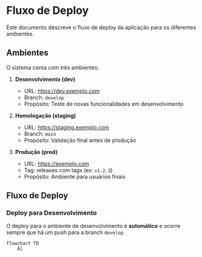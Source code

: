 # Fluxo de Deploy

Este documento descreve o fluxo de deploy da aplicação para os diferentes ambientes.

## Ambientes

O sistema conta com três ambientes:

1. **Desenvolvimento (dev)**
   - URL: https://dev.exemplo.com
   - Branch: `develop`
   - Propósito: Teste de novas funcionalidades em desenvolvimento

2. **Homologação (staging)**
   - URL: https://staging.exemplo.com
   - Branch: `main`
   - Propósito: Validação final antes de produção

3. **Produção (prod)**
   - URL: https://exemplo.com
   - Tag: releases com tags (ex: `v1.2.3`)
   - Propósito: Ambiente para usuários finais

## Fluxo de Deploy

### Deploy para Desenvolvimento

O deploy para o ambiente de desenvolvimento é **automático** e ocorre sempre que há um push para a branch `develop`.

```mermaid
flowchart TD
    A[ 